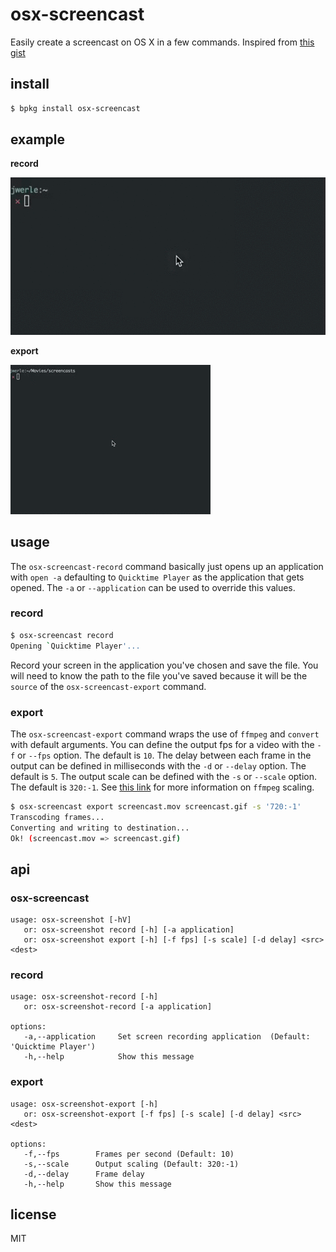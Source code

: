 osx-screencast
==============

Easily create a screencast on OS X in a few commands.
Inspired from [this gist](https://gist.github.com/dergachev/4627207)

## install

```sh
$ bpkg install osx-screencast
```

## example

**record**

![demo-record](osx-screencast-record.gif)

**export**

![demo-export](osx-screencast-export.gif)

## usage

The `osx-screencast-record` command basically just opens up an
application with `open -a` defaulting to `Quicktime Player` as the
application that gets opened. The `-a` or `--application` can be used to
override this values.

### record

```sh
$ osx-screencast record
Opening `Quicktime Player'...
```

Record your screen in the application you've chosen and save the file.
You will need to know the path to the file you've saved because it will
be the `source` of the `osx-screencast-export` command.

### export

The `osx-screencast-export` command wraps the use of `ffmpeg` and
`convert` with default arguments. You can define the output fps for a video
with the `-f` or `--fps` option. The default is `10`. The delay between
each frame in the output can be defined in milliseconds with the `-d` or
`--delay` option. The default is `5`. The output scale can be defined
with the `-s` or `--scale` option. The default is `320:-1`. See [this
link](https://trac.ffmpeg.org/wiki/Scaling%20(resizing)%20with%20ffmpeg)
for more information on `ffmpeg` scaling.

```sh
$ osx-screencast export screencast.mov screencast.gif -s '720:-1'
Transcoding frames...
Converting and writing to destination...
Ok! (screencast.mov => screencast.gif)
```

## api

### osx-screencast

```
usage: osx-screenshot [-hV]
   or: osx-screenshot record [-h] [-a application]
   or: osx-screenshot export [-h] [-f fps] [-s scale] [-d delay] <src> <dest>
```
### record

```
usage: osx-screenshot-record [-h]
   or: osx-screenshot-record [-a application]

options:
   -a,--application     Set screen recording application  (Default: 'Quicktime Player')
   -h,--help            Show this message
```

### export

```
usage: osx-screenshot-export [-h]
   or: osx-screenshot-export [-f fps] [-s scale] [-d delay] <src> <dest>

options:
   -f,--fps        Frames per second (Default: 10)
   -s,--scale      Output scaling (Default: 320:-1)
   -d,--delay      Frame delay
   -h,--help       Show this message
```

## license

MIT
